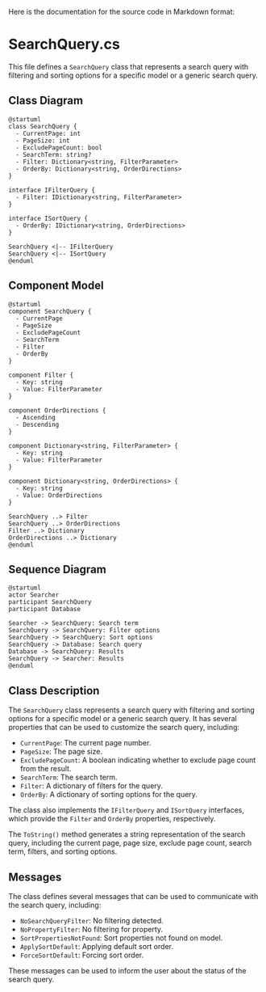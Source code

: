 Here is the documentation for the source code in Markdown format:

**SearchQuery.cs**
================

This file defines a `SearchQuery` class that represents a search query with filtering and sorting options for a specific model or a generic search query.

## Class Diagram
```plantuml
@startuml
class SearchQuery {
  - CurrentPage: int
  - PageSize: int
  - ExcludePageCount: bool
  - SearchTerm: string?
  - Filter: Dictionary<string, FilterParameter>
  - OrderBy: Dictionary<string, OrderDirections>
}

interface IFilterQuery {
  - Filter: IDictionary<string, FilterParameter>
}

interface ISortQuery {
  - OrderBy: IDictionary<string, OrderDirections>
}

SearchQuery <|-- IFilterQuery
SearchQuery <|-- ISortQuery
@enduml
```

## Component Model
```plantuml
@startuml
component SearchQuery {
  - CurrentPage
  - PageSize
  - ExcludePageCount
  - SearchTerm
  - Filter
  - OrderBy
}

component Filter {
  - Key: string
  - Value: FilterParameter
}

component OrderDirections {
  - Ascending
  - Descending
}

component Dictionary<string, FilterParameter> {
  - Key: string
  - Value: FilterParameter
}

component Dictionary<string, OrderDirections> {
  - Key: string
  - Value: OrderDirections
}

SearchQuery ..> Filter
SearchQuery ..> OrderDirections
Filter ..> Dictionary
OrderDirections ..> Dictionary
@enduml
```

## Sequence Diagram
```plantuml
@startuml
actor Searcher
participant SearchQuery
participant Database

Searcher -> SearchQuery: Search term
SearchQuery -> SearchQuery: Filter options
SearchQuery -> SearchQuery: Sort options
SearchQuery -> Database: Search query
Database -> SearchQuery: Results
SearchQuery -> Searcher: Results
@enduml
```

## Class Description
The `SearchQuery` class represents a search query with filtering and sorting options for a specific model or a generic search query. It has several properties that can be used to customize the search query, including:

* `CurrentPage`: The current page number.
* `PageSize`: The page size.
* `ExcludePageCount`: A boolean indicating whether to exclude page count from the result.
* `SearchTerm`: The search term.
* `Filter`: A dictionary of filters for the query.
* `OrderBy`: A dictionary of sorting options for the query.

The class also implements the `IFilterQuery` and `ISortQuery` interfaces, which provide the `Filter` and `OrderBy` properties, respectively.

The `ToString()` method generates a string representation of the search query, including the current page, page size, exclude page count, search term, filters, and sorting options.

## Messages
The class defines several messages that can be used to communicate with the search query, including:

* `NoSearchQueryFilter`: No filtering detected.
* `NoPropertyFilter`: No filtering for property.
* `SortPropertiesNotFound`: Sort properties not found on model.
* `ApplySortDefault`: Applying default sort order.
* `ForceSortDefault`: Forcing sort order.

These messages can be used to inform the user about the status of the search query.